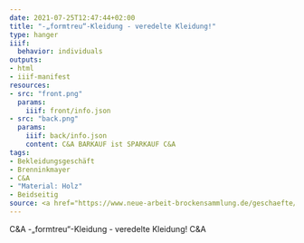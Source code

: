```yaml
---
date: 2021-07-25T12:47:44+02:00
title: "-„formtreu“-Kleidung - veredelte Kleidung!"
type: hanger
iiif:
  behavior: individuals
outputs:
- html
- iiif-manifest
resources:
- src: "front.png"
  params:
    iiif: front/info.json
- src: "back.png"
  params:
    iiif: back/info.json
    content: C&A BARKAUF ist SPARKAUF C&A
tags:
- Bekleidungsgeschäft
- Brenninkmayer
- C&A
- "Material: Holz"
- Beidseitig
source: <a href="https://www.neue-arbeit-brockensammlung.de/geschaefte/zweigstelle-kim/">KiM</a>
---
```


C&A -„formtreu“-Kleidung - veredelte Kleidung! C&A
